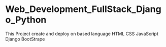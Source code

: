 # Web_Development_FullStack_Django_Python
This Project create and deploy on based language HTML CSS JavaScript Django BootStrape 
